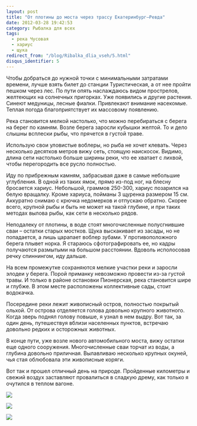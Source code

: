 ```yaml
---
layout: post
title: "От плотины до моста через трассу Екатеринбург—Ревда"
date: 2012-03-28 19:42:53
category: Рыбалка для всех
tags:
  - река Чусовая
  - хариус
  - щука
redirect_from: "/blog/Ribalka_dlia_vseh/5.html"
disqus_identifier: 5
---
```

Чтобы добраться до нужной точки с минимальными затратами времени, лучше
взять билет до станции Туристическая, а от нее пройти пешком через лес.
По пути опять наслаждаюсь видом прострелов, желтеющих на солнечных
пригорках. Уже появились и другие растения. Синеют медуницы, лесные
фиалки. Привлекают внимание насекомые. Теплая погода благоприятствует их
массовому появлению.

Река становится мелкой настолько, что можно перебираться с берега на
берег по камням. Возле берега заросли кубышки желтой. То и дело слышны
всплески рыбы, что прячется в густой траве.

Использую свои уловистые воблеры, но рыба не хочет клевать. Через
несколько десятков метров вижу сеть, стоящую наискосок. Видимо, длина
сети настолько больше ширины реки, что ее хватает с лихвой, чтобы
перегородить все русло полностью.

Иду по прибрежным камням, забрасывая даже в самые небольшие углубления.
В одной из таких ямок, прямо из-под ног, на блесну бросается хариус.
Небольшой, граммов 250-300, хариус позарился на белую вращалку. Кроме
хариуса, пойманы 3 щуренка размером 15 см. Аккуратно снимаю с крючка
недомерков и отпускаю обратно. Скорее всего, крупной рыбы и быть не
может на такой глубине, и при таких методах вылова рыбы, как сети в
несколько рядов.

Неподалеку от плотины, в воде стоят многочисленные полусгнившие сваи –
остатки старых мостков. Щука выскакивает из засады, но не попадается, а
лишь царапает воблер зубами. У противоположного берега плывет норка. Я
стараюсь сфотографировать ее, но кадры получаются размытыми на большом
расстоянии. Вдоволь исполосовав речку спиннингом, иду дальше.

На всем промежутке сохраняются мелкие участки реки и заросли элодеи у
берега. Порой приманку невозможно провести из-за густой травы. И только
в районе остановки Пионерская, река становится шире и глубже. В этом
месте расположены коллективные сады, стоит водокачка.

Посередине реки лежит живописный остров, полностью покрытый ольхой. От
острова отделяется голова довольно крупного животного. Когда зверь
поднял голову повыше, я узнал в нем выдру. Вот так, за один день,
путешествуя вблизи населенных пунктов, встречаю довольно редких и
осторожных животных.

В конце пути, уже возле нового автомобильного моста, вижу остатки еще
одного сооружения. Многочисленные сваи торчат из воды, а глубина
довольно приличная. Вылавливаю несколько крупных окуней, чья стая
облюбовала эти живописные коряги.

Вот так и прошел отличный день на природе. Пройденные километры и свежий
воздух заставляют провалиться в сладкую дрему, как только я очутился в
теплом вагоне.

![](http://fishingguru.ru/uploads/images/00/00/01/2012/03/28/194ebe.jpg)

![](http://fishingguru.ru/uploads/images/00/00/01/2012/03/28/635d05.jpg)

![](http://fishingguru.ru/uploads/images/00/00/01/2012/03/28/d53feb.jpg)
